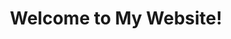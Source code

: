 ---
layout: article
title: Welcome to My Website!
mode: normal
show_title: true
show_edit_on_github: false
show_date: false
show_tags: false
comment: false
lightbox: false
header:
  theme: dark
  background: 'rgba(32, 48, 40, .4)'
article_header:
  type: overlay
  theme: dark
  align: center
  background_image:
    src: https://i.loli.net/2020/01/10/QOeG5trjSn8WDp1.jpg
show_subscribe: true
license: false
sharing: false
show_author_profile: false
---